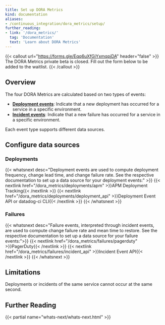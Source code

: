 ```yaml
---
title: Set up DORA Metrics
kind: documentation
aliases:
- /continuous_integration/dora_metrics/setup/
further_reading:
- link: '/dora_metrics/'
  tag: 'Documentation'
  text: 'Learn about DORA Metrics'
---
```


{{< callout url="https://forms.gle/Eqq6uXfGjYxmqpjDA" header="false" >}}
The DORA Metrics private beta is closed. Fill out the form below to be added to the waitlist.
{{< /callout >}}

## Overview

The four DORA Metrics are calculated based on two types of events:

- [**Deployment events**][8]: Indicate that a new deployment has occurred for a service in a specific environment. 
- [**Incident events**][9]: Indicate that a new failure has occurred for a service in a specific environment.

Each event type supports different data sources.

## Configure data sources

### Deployments 
{{< whatsnext desc="Deployment events are used to compute deployment frequency, change lead time, and change failure rate. See the respective documentation to set up a data source for your deployment events:" >}}
  {{< nextlink href="/dora_metrics/deployments/apm" >}}APM Deployment Tracking{{< /nextlink >}}
  {{< nextlink href="/dora_metrics/deployments/deployment_api" >}}Deployment Event API or datadog-ci CLI{{< /nextlink >}}
{{< /whatsnext >}}

### Failures
{{< whatsnext desc="Failure events, interpreted through incident events, are used to compute change failure rate and mean time to restore. See the respective documentation to set up a data source for your failure events:">}}
  {{< nextlink href="/dora_metrics/failures/pagerduty" >}}PagerDuty{{< /nextlink >}}
  {{< nextlink href="/dora_metrics/failures/incident_api" >}}Incident Event API{{< /nextlink >}}
{{< /whatsnext >}}

## Limitations

Deployments or incidents of the same service cannot occur at the same second.

## Further Reading

{{< partial name="whats-next/whats-next.html" >}}

[3]: /dora_metrics/
[4]: /service_management/events/explorer/
[5]: /api/latest/metrics/#query-timeseries-points
[6]: /api/latest/metrics/#query-timeseries-data-across-multiple-products
[7]: /dora_metrics/data_collected/
[8]: /dora_metrics/deployments/
[9]: /dora_metrics/failures/
